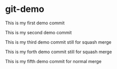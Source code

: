 # git-demo

This is my first demo commit

This is my second demo commit

This is my third demo commit still for squash merge

This is my forth demo commit still for squash merge

This is my fifth demo commit for normal merge
